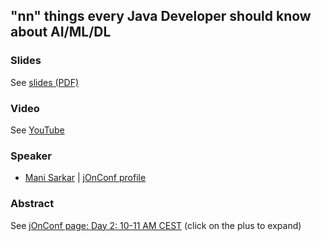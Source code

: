 ## "nn" things every Java Developer should know about AI/ML/DL

### Slides

See [slides (PDF)](_nn_things_every_Java_Developer_should_know_about_AI_ML_DL.pdf)

### Video

See [YouTube](https://www.youtube.com/watch?v=2daclN-yAfI)

### Speaker

- [Mani Sarkar](http://github.com/neomatrix369) | [jOnConf profile](https://jonconf.com/speakers/mani-sarkar/)

### Abstract

See [jOnConf page: Day 2: 10-11 AM CEST](https://jonconf.com/programme/) (click on the plus to expand)